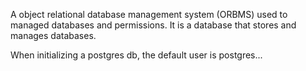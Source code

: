 A object relational database management system (ORBMS) used to managed databases and permissions. It is a database that stores and manages databases.

When initializing a postgres db, the default user is postgres...